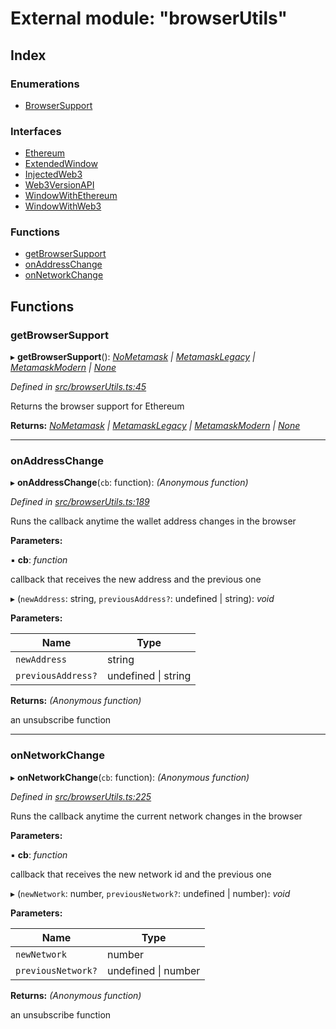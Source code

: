 # External module: "browserUtils"

## Index

### Enumerations

- [BrowserSupport](../enums/_browserutils_.browsersupport.md)

### Interfaces

- [Ethereum](../interfaces/_browserutils_.ethereum.md)
- [ExtendedWindow](../interfaces/_browserutils_.extendedwindow.md)
- [InjectedWeb3](../interfaces/_browserutils_.injectedweb3.md)
- [Web3VersionAPI](../interfaces/_browserutils_.web3versionapi.md)
- [WindowWithEthereum](../interfaces/_browserutils_.windowwithethereum.md)
- [WindowWithWeb3](../interfaces/_browserutils_.windowwithweb3.md)

### Functions

- [getBrowserSupport](_browserutils_.md#getbrowsersupport)
- [onAddressChange](_browserutils_.md#onaddresschange)
- [onNetworkChange](_browserutils_.md#onnetworkchange)

## Functions

### getBrowserSupport

▸ **getBrowserSupport**(): _[NoMetamask](../enums/_browserutils_.browsersupport.md#nometamask) | [MetamaskLegacy](../enums/_browserutils_.browsersupport.md#metamasklegacy) | [MetamaskModern](../enums/_browserutils_.browsersupport.md#metamaskmodern) | [None](../enums/_browserutils_.browsersupport.md#none)_

_Defined in [src/browserUtils.ts:45](https://github.com/PolymathNetwork/polymath-sdk/blob/660aba8/src/browserUtils.ts#L45)_

Returns the browser support for Ethereum

**Returns:** _[NoMetamask](../enums/_browserutils_.browsersupport.md#nometamask) | [MetamaskLegacy](../enums/_browserutils_.browsersupport.md#metamasklegacy) | [MetamaskModern](../enums/_browserutils_.browsersupport.md#metamaskmodern) | [None](../enums/_browserutils_.browsersupport.md#none)_

---

### onAddressChange

▸ **onAddressChange**(`cb`: function): _(Anonymous function)_

_Defined in [src/browserUtils.ts:189](https://github.com/PolymathNetwork/polymath-sdk/blob/660aba8/src/browserUtils.ts#L189)_

Runs the callback anytime the wallet address changes in the browser

**Parameters:**

▪ **cb**: _function_

callback that receives the new address and the previous one

▸ (`newAddress`: string, `previousAddress?`: undefined | string): _void_

**Parameters:**

| Name               | Type                    |
| ------------------ | ----------------------- |
| `newAddress`       | string                  |
| `previousAddress?` | undefined &#124; string |

**Returns:** _(Anonymous function)_

an unsubscribe function

---

### onNetworkChange

▸ **onNetworkChange**(`cb`: function): _(Anonymous function)_

_Defined in [src/browserUtils.ts:225](https://github.com/PolymathNetwork/polymath-sdk/blob/660aba8/src/browserUtils.ts#L225)_

Runs the callback anytime the current network changes in the browser

**Parameters:**

▪ **cb**: _function_

callback that receives the new network id and the previous one

▸ (`newNetwork`: number, `previousNetwork?`: undefined | number): _void_

**Parameters:**

| Name               | Type                    |
| ------------------ | ----------------------- |
| `newNetwork`       | number                  |
| `previousNetwork?` | undefined &#124; number |

**Returns:** _(Anonymous function)_

an unsubscribe function

